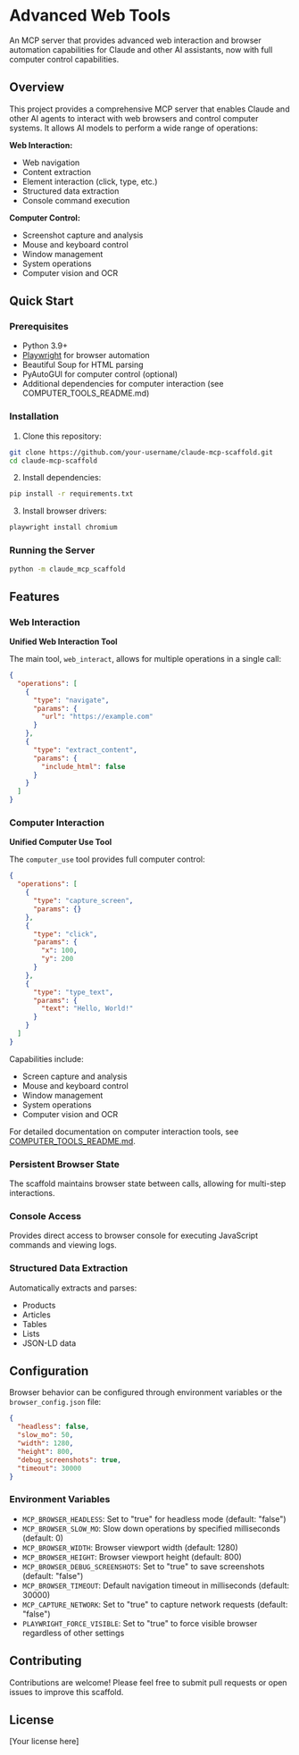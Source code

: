 # Advanced Web Tools

An MCP server that provides advanced web interaction and browser automation capabilities for Claude and other AI assistants, now with full computer control capabilities.

## Overview

This project provides a comprehensive MCP server that enables Claude and other AI agents to interact with web browsers and control computer systems. It allows AI models to perform a wide range of operations:

**Web Interaction:**
- Web navigation
- Content extraction
- Element interaction (click, type, etc.)
- Structured data extraction
- Console command execution

**Computer Control:**
- Screenshot capture and analysis
- Mouse and keyboard control
- Window management
- System operations
- Computer vision and OCR

## Quick Start

### Prerequisites

- Python 3.9+
- [Playwright](https://playwright.dev/python/docs/intro) for browser automation
- Beautiful Soup for HTML parsing
- PyAutoGUI for computer control (optional)
- Additional dependencies for computer interaction (see COMPUTER_TOOLS_README.md)

### Installation

1. Clone this repository:
```bash
git clone https://github.com/your-username/claude-mcp-scaffold.git
cd claude-mcp-scaffold
```

2. Install dependencies:
```bash
pip install -r requirements.txt
```

3. Install browser drivers:
```bash
playwright install chromium
```

### Running the Server

```bash
python -m claude_mcp_scaffold
```

## Features

### Web Interaction

**Unified Web Interaction Tool**

The main tool, `web_interact`, allows for multiple operations in a single call:

```json
{
  "operations": [
    {
      "type": "navigate",
      "params": {
        "url": "https://example.com"
      }
    },
    {
      "type": "extract_content",
      "params": {
        "include_html": false
      }
    }
  ]
}
```

### Computer Interaction

**Unified Computer Use Tool**

The `computer_use` tool provides full computer control:

```json
{
  "operations": [
    {
      "type": "capture_screen",
      "params": {}
    },
    {
      "type": "click",
      "params": {
        "x": 100,
        "y": 200
      }
    },
    {
      "type": "type_text",
      "params": {
        "text": "Hello, World!"
      }
    }
  ]
}
```

Capabilities include:
- Screen capture and analysis
- Mouse and keyboard control
- Window management
- System operations
- Computer vision and OCR

For detailed documentation on computer interaction tools, see [COMPUTER_TOOLS_README.md](COMPUTER_TOOLS_README.md).

### Persistent Browser State

The scaffold maintains browser state between calls, allowing for multi-step interactions.

### Console Access

Provides direct access to browser console for executing JavaScript commands and viewing logs.

### Structured Data Extraction

Automatically extracts and parses:
- Products
- Articles
- Tables
- Lists
- JSON-LD data

## Configuration

Browser behavior can be configured through environment variables or the `browser_config.json` file:

```json
{
  "headless": false,
  "slow_mo": 50,
  "width": 1280,
  "height": 800,
  "debug_screenshots": true,
  "timeout": 30000
}
```

### Environment Variables

- `MCP_BROWSER_HEADLESS`: Set to "true" for headless mode (default: "false")
- `MCP_BROWSER_SLOW_MO`: Slow down operations by specified milliseconds (default: 0)
- `MCP_BROWSER_WIDTH`: Browser viewport width (default: 1280)
- `MCP_BROWSER_HEIGHT`: Browser viewport height (default: 800)
- `MCP_BROWSER_DEBUG_SCREENSHOTS`: Set to "true" to save screenshots (default: "false")
- `MCP_BROWSER_TIMEOUT`: Default navigation timeout in milliseconds (default: 30000)
- `MCP_CAPTURE_NETWORK`: Set to "true" to capture network requests (default: "false")
- `PLAYWRIGHT_FORCE_VISIBLE`: Set to "true" to force visible browser regardless of other settings

## Contributing

Contributions are welcome! Please feel free to submit pull requests or open issues to improve this scaffold.

## License

[Your license here]